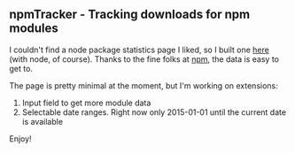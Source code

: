 npmTracker - Tracking downloads for npm modules
---
I couldn't find a node package statistics page I liked, so I built one [here] (with node, of course).  Thanks to the fine folks at [npm], the data is easy to get to.

The page is pretty minimal at the moment, but I'm working on extensions:

1. Input field to get more module data
2. Selectable date ranges.  Right now only 2015-01-01 until the current date is available

Enjoy!

[here]: http://www.npmtracker.com
[npm]:https://github.com/npm/download-counts

